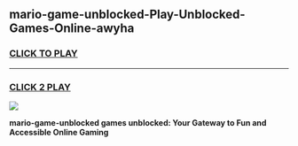 
## mario-game-unblocked-Play-Unblocked-Games-Online-awyha
<h3>
<a href="https://premium76.site?title=mario-game-unblocked&ref=24A">CLICK TO PLAY</a></h3>
<hr>

<h3>
<a href="https://premium76.site?title=mario-game-unblocked&ref=24A">CLICK 2 PLAY</a>
  
</h3>

<a href="https://premium76.site?title=mario-game-unblocked&ref=24A"><img src="https://clearcache.store/games.png"></a>


**mario-game-unblocked games unblocked: Your Gateway to Fun and Accessible Online Gaming**
